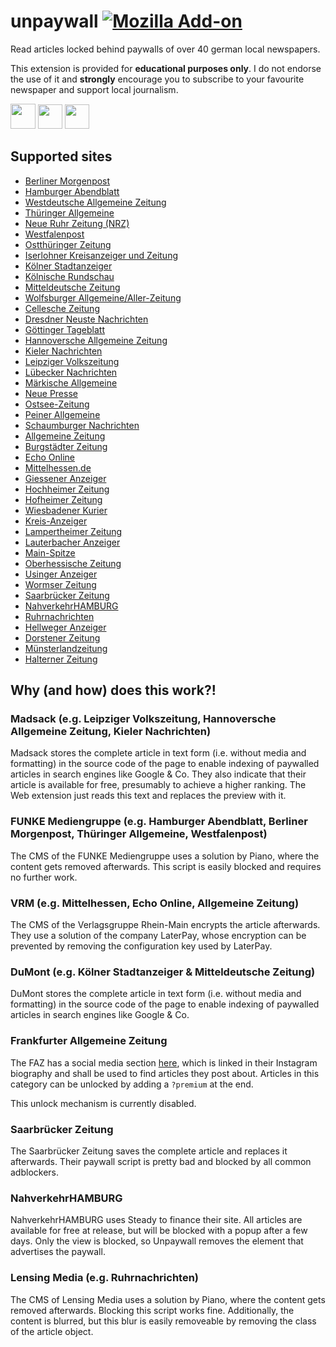 # unpaywall [![Mozilla Add-on](https://img.shields.io/amo/v/unpaywall-germany?style=flat-square&logo=mozilla-firefox)](https://addons.mozilla.org/firefox/addon/unpaywall-germany/?src=external-github-shield-downloads)

Read articles locked behind paywalls of over 40 german local newspapers.

This extension is provided for **educational purposes only**. I do not endorse the use of it and **strongly** encourage you to subscribe to your favourite newspaper and support local journalism.

**[<img src="https://addons.cdn.mozilla.net/static/img/addons-buttons/AMO-button_1.png" height="40">](https://addons.mozilla.org/firefox/addon/unpaywall-germany/?src=external-github-bigbutton-downloads)**
**[<img src="https://dev.opera.com/extensions/branding-guidelines/addons_206x58_en@2x.png" height="39">](https://addons.opera.com/extensions/details/unpaywall/?src=external-github-bigbutton-downloads)**
**[<img src="https://developer.chrome.com/webstore/images/ChromeWebStore_BadgeWBorder_v2_496x150.png" height="39">](https://chrome.google.com/webstore/detail/unpaywall/afeichgdccjeclmcfiofcacpecigafoi/?src=external-github-bigbutton-downloads)**

## Supported sites

* [Berliner Morgenpost](https://morgenpost.de/)
* [Hamburger Abendblatt](https://abendblatt.de/)
* [Westdeutsche Allgemeine Zeitung](https://waz.de/)
* [Thüringer Allgemeine](https://thueringer-allgemeine.de/)
* [Neue Ruhr Zeitung (NRZ)](https://nrz.de/)
* [Westfalenpost](https://wp.de/)
* [Ostthüringer Zeitung](https://otz.de/)
* [Iserlohner Kreisanzeiger und Zeitung](https://ikz-online.de)
* [Kölner Stadtanzeiger](https://ksta.de/)
* [Kölnische Rundschau](https://www.rundschau-online.de/)
* [Mitteldeutsche Zeitung](https://www.mz-web.de/)
* [Wolfsburger Allgemeine/Aller-Zeitung](https://waz-online.de/)
* [Cellesche Zeitung](https://www.cellesche-zeitung.de/)
* [Dresdner Neuste Nachrichten](https://www.dnn.de/)
* [Göttinger Tageblatt](https://www.goettinger-tageblatt.de/)
* [Hannoversche Allgemeine Zeitung](https://www.haz.de/)
* [Kieler Nachrichten](https://www.kn-online.de/)
* [Leipziger Volkszeitung](https://www.lvz.de/)
* [Lübecker Nachrichten](https://www.ln-online.de/)
* [Märkische Allgemeine](https://www.maz-online.de/)
* [Neue Presse](https://www.neuepresse.de/)
* [Ostsee-Zeitung](https://www.ostsee-zeitung.de/)
* [Peiner Allgemeine](https://www.paz-online.de/)
* [Schaumburger Nachrichten](https://www.sn-online.de/)
* [Allgemeine Zeitung](https://www.allgemeine-zeitung.de/)
* [Burgstädter Zeitung](https://www.buerstaedter-zeitung.de/)
* [Echo Online](https://www.echo-online.de/)
* [Mittelhessen.de](https://www.mittelhessen.de/)
* [Giessener Anzeiger](https://www.giessener-anzeiger.de/)
* [Hochheimer Zeitung](https://www.hochheimer-zeitung.de/)
* [Hofheimer Zeitung](https://www.hofheimer-zeitung.de/)
* [Wiesbadener Kurier](https://www.wiesbadener-kurier.de/)
* [Kreis-Anzeiger](https://www.kreis-anzeiger.de/)
* [Lampertheimer Zeitung](https://www.lampertheimer-zeitung.de/)
* [Lauterbacher Anzeiger](https://www.lauterbacher-anzeiger.de/)
* [Main-Spitze](https://www.main-spitze.de/)
* [Oberhessische Zeitung](https://www.oberhessische-zeitung.de/)
* [Usinger Anzeiger](https://www.usinger-anzeiger.de/)
* [Wormser Zeitung](https://www.wormser-zeitung.de/)
* [Saarbrücker Zeitung](https://www.saarbruecker-zeitung.de/)
* [NahverkehrHAMBURG](https://www.nahverkehrhamburg.de/)
* [Ruhrnachrichten](https://www.ruhrnachrichten.de)
* [Hellweger Anzeiger](https://www.hellwegeranzeiger.de)
* [Dorstener Zeitung](https://www.dorstenerzeitung.de)
* [Münsterlandzeitung](https://www.muensterlandzeitung.de)
* [Halterner Zeitung](https://www.halternerzeitung.de)

## Why (and how) does this work?!

### Madsack (e.g. Leipziger Volkszeitung, Hannoversche Allgemeine Zeitung, Kieler Nachrichten)

Madsack stores the complete article in text form (i.e. without media and formatting) in the source code of the page to enable indexing of paywalled articles in search engines like Google & Co. They also indicate that their article is available for free, presumably to achieve a higher ranking. The Web extension just reads this text and replaces the preview with it.

### FUNKE Mediengruppe (e.g. Hamburger Abendblatt, Berliner Morgenpost, Thüringer Allgemeine, Westfalenpost)

The CMS of the FUNKE Mediengruppe uses a solution by Piano, where the content gets removed afterwards. This script is easily blocked and requires no further work.

### VRM (e.g. Mittelhessen, Echo Online, Allgemeine Zeitung)

The CMS of the Verlagsgruppe Rhein-Main encrypts the article afterwards. They use a solution of the company LaterPay, whose encryption can be prevented by removing the configuration key used by LaterPay.

### DuMont (e.g. Kölner Stadtanzeiger & Mitteldeutsche Zeitung)

DuMont stores the complete article in text form (i.e. without media and formatting) in the source code of the page to enable indexing of paywalled articles in search engines like Google & Co.

### Frankfurter Allgemeine Zeitung

The FAZ has a social media section [here](https://www.faz.net/social-media/instagram/), which is linked in their Instagram biography and shall be used to find articles they post about. Articles in this category can be unlocked by adding a ```?premium``` at the end.

This unlock mechanism is currently disabled.

### Saarbrücker Zeitung

The Saarbrücker Zeitung saves the complete article and replaces it afterwards. Their paywall script is pretty bad and blocked by all common adblockers.

### NahverkehrHAMBURG

NahverkehrHAMBURG uses Steady to finance their site. All articles are available for free at release, but will be blocked with a popup after a few days. Only the view is blocked, so Unpaywall removes the element that advertises the paywall.

### Lensing Media (e.g. Ruhrnachrichten)

The CMS of Lensing Media uses a solution by Piano, where the content gets removed afterwards. Blocking this script works fine. Additionally, the content is blurred, but this blur is easily removeable by removing the class of the article object.
